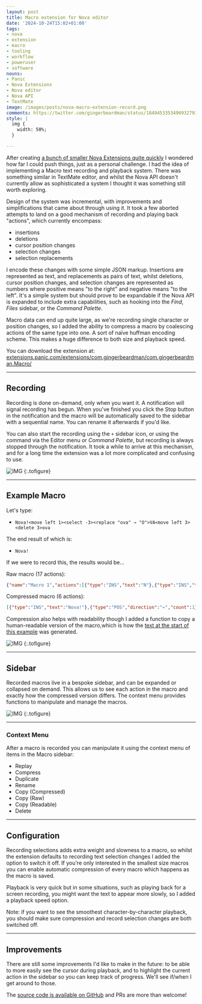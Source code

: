 ```yaml
---
layout: post
title: Macro extension for Nova editor
date: '2024-10-24T15:02+01:00'
tags:
- nova
- extension
- macro
- tooling
- workflow
- poweruser
- software
nouns:
- Panic
- Nova Extensions
- Nova editor
- Nova API
- TextMate
image: /images/posts/nova-macro-extension-record.png
comments: https://twitter.com/gingerbeardman/status/1849453353496932793
style: |
  img {
    width: 50%;
  }

---
```


After creating [a bunch of smaller Nova Extensions quite quickly](/2024/10/17/extensions-for-nova-editor/) I wondered how far I could push things, just as a personal challenge. I had the idea of implementing a Macro text recording and playback system. There was something similar in TextMate editor, and whilst the Nova API doesn't currently allow as sophisticated a system I thought it was something still worth exploring.

Design of the system was incremental, with improvements and simplifications that came about through using it. It took a few aborted attempts to land on a good mechanism of recording and playing back "actions", which currently encompass: 

- insertions
- deletions
- cursor position changes
- selection changes
- selection replacements

I encode these changes with some simple JSON markup. Insertions are represented as text, and replacements as pairs of text, whilst deletions, cursor position changes, and selection changes are represented as numbers where positive means "to the right" and negative means "to the left". It's a simple system but should prove to be expandable if the Nova API is expanded to include extra capabilities, such as hooking into the *Find*, *Files* sidebar, or the *Command Palette*.

Macro data can end up quite large, as we're recording single character or position changes, so I added the ability to compress a macro by coalescing actions of the same type into one. A sort of naïve huffman encoding scheme. This makes a huge difference to both size and playback speed. 

You can download the extension at: [extensions.panic.com/extensions/com.gingerbeardman/com.gingerbeardman.Macro/](https://extensions.panic.com/extensions/com.gingerbeardman/com.gingerbeardman.Macro/)

----

## Recording

Recording is done on-demand, only when you want it. A notification will signal recording has begun. When you've finished you click the Stop button in the notification and the macro will be automatically saved to the sidebar with a sequential name. You can rename it afterwards if you'd like.

You can also start the recording using the `+` sidebar icon, or using the command via the Editor menu or *Command Palette*, but recording is always stopped through the notification. It took a while to arrive at this mechanism, and for a long time the extension was a lot more complicated and confusing to use.

![IMG](/images/posts/nova-macro-extension-record.png "Macro recording notification")
{:.tofigure}

----

## Example Macro

Let's type:

- `Nova!<move left 1><select -3><replace "ova" → "O">VA<move left 3><delete 3>ova`

The end result of which is:

- `Nova!`

If we were to record this, the results would be...

Raw macro (17 actions):
```json
{"name":"Macro 1","actions":[{"type":"INS","text":"N"},{"type":"INS","text":"o"},{"type":"INS","text":"v"},{"type":"INS","text":"a"},{"type":"INS","text":"!"},{"type":"POS","direction":"←","count":1},{"type":"SEL","count":-1},{"type":"SEL","count":-2},{"type":"SEL","count":-3},{"type":"REP","old":"ova","new":"O"},{"type":"INS","text":"V"},{"type":"INS","text":"A"},{"type":"POS","direction":"←","count":1},{"type":"POS","direction":"←","count":1},{"type":"POS","direction":"←","count":1},{"type":"DEL","count":1},{"type":"DEL","count":1},{"type":"DEL","count":1},{"type":"INS","text":"o"},{"type":"INS","text":"v"},{"type":"INS","text":"a"}],"isExpanded":false}
```

Compressed macro (6 actions):
```json
[{"type":"INS","text":"Nova!"},{"type":"POS","direction":"←","count":1},{"type":"SEL","count":-3},{"type":"REP","old":"ova","new":"O"},{"type":"INS","text":"VA"},{"type":"POS","direction":"←","count":3},{"type":"DEL","count":3},{"type":"INS","text":"ova"}]
```

Compression also helps with readability though I added a function to copy a human-readable version of the macro,which is how the [text at the start of this example](#example-macro) was generated.

![IMG](/images/posts/nova-macro-extension-anim.gif "Playback of the above macro")
{:.tofigure}

----

## Sidebar

Recorded macros live in a bespoke sidebar, and can be expanded or collapsed on demand. This allows us to see each action in the macro and exactly how the compressed version differs. The context menu provides functions to manipulate and manage the macros.

![IMG](/images/posts/nova-macro-extension-sidebar.png "Macro sidebar with raw and compressed versions, expanded to show all actions")
{:.tofigure}

----

### Context Menu

After a macro is recorded you can manipulate it using the context menu of items in the Macro sidebar:

- Replay
- Compress
- Duplicate
- Rename
- Copy (Compressed)
- Copy (Raw)
- Copy (Readable)
- Delete

----

## Configuration

Recording selections adds extra weight and slowness to a macro, so whilst the extension defaults to recording text selection changes I added the option to switch it off. If you're only interested in the smallest size macros you can enable automatic compression of every macro which happens as the macro is saved.

Playback is very quick but in some situations, such as playing back for a screen recording, you might want the text to appear more slowly, so I added a playback speed option.

Note: if you want to see the smoothest character-by-character playback, you should make sure compression and record selection changes are both switched off.

----

## Improvements

There are still some improvements I'd like to make in the future: to be able to more easily see the cursor during playback, and to highlight the current action in the sidebar so you can keep track of progress. We'll see if/when I get around to those.

The [source code is available on GitHub](https://github.com/gingerbeardman/Macro) and PRs are more than welcome!
